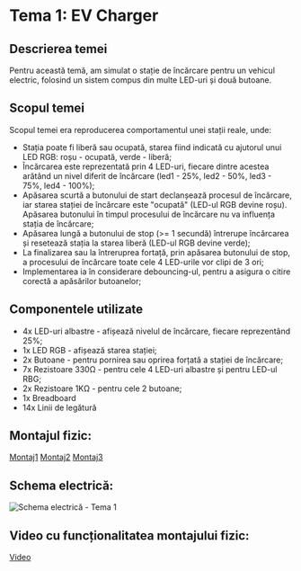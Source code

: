 # Tema 1: EV Charger

## Descrierea temei
Pentru această temă, am simulat o stație de încărcare pentru un vehicul electric, folosind un sistem compus din multe LED-uri și două butoane.

## Scopul temei
Scopul temei era reproducerea comportamentul unei stații reale, unde:
* Stația poate fi liberă sau ocupată, starea fiind indicată cu ajutorul unui LED RGB: roșu - ocupată, verde - liberă;
* Încărcarea este reprezentată prin 4 LED-uri, fiecare dintre acestea arătând un nivel diferit de încărcare (led1 - 25%, led2 - 50%, led3 - 75%, led4 - 100%);
* Apăsarea scurtă a butonului de start declanșează procesul de încărcare, iar starea stației de încărcare este "ocupată" (LED-ul RGB devine roșu). Apăsarea butonului în timpul procesului de încărcare nu va influența stația de încărcare;
* Apăsarea lungă a butonului de stop (>= 1 secundă) întrerupe încărcarea și resetează stația la starea liberă (LED-ul RGB devine verde);
* La finalizarea sau la întreruprea fortață, prin apăsarea butonului de stop, a procesului de încărcare toate cele 4 LED-urile vor clipi de 3 ori;
* Implementarea ia în considerare debouncing-ul, pentru a asigura o citire corectă a apăsărilor butoanelor;

## Componentele utilizate
* 4x LED-uri albastre - afișează nivelul de încărcare, fiecare reprezentând 25%;
* 1x LED RGB - afișează starea stației;
* 2x Butoane - pentru pornirea sau oprirea forțată a stației de încărcare;
* 7x Rezistoare 330Ω - pentru cele 4 LED-uri albastre și pentru LED-ul RBG;
* 2x Rezistoare 1KΩ - pentru cele 2 butoane;
* 1x Breadboard
* 14x Linii de legătură

## Montajul fizic:
[Montaj1](<IMG_7742.HEIC>)
[Montaj2](<IMG_7744.HEIC>)
[Montaj3](<IMG_7740.HEIC>)
## Schema electrică:
![Schema electrică - Tema 1](<tema 1 poza.png>)

## Video cu funcționalitatea montajului fizic:
[Video](https://youtu.be/7g0XaMN5Gg0)